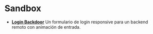 # Sandbox

- [**Login Backdoor**](./backdoor-login/README.md) Un formulario de login responsive para un backend remoto con animación de entrada.
